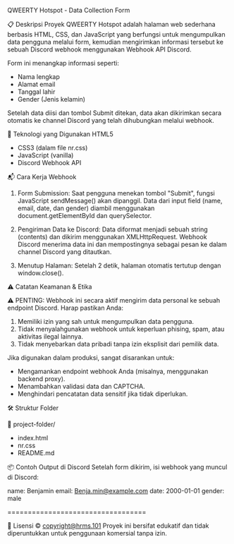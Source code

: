 QWEERTY Hotspot - Data Collection Form


📋 Deskripsi Proyek
QWEERTY Hotspot adalah halaman web sederhana berbasis HTML, CSS, dan JavaScript yang berfungsi untuk mengumpulkan data pengguna melalui form, 
kemudian mengirimkan informasi tersebut ke sebuah Discord webhook menggunakan Webhook API Discord.

Form ini menangkap informasi seperti:
- Nama lengkap
- Alamat email
- Tanggal lahir
- Gender (Jenis kelamin)
  
Setelah data diisi dan tombol Submit ditekan, data akan dikirimkan secara otomatis ke channel Discord yang telah dihubungkan melalui webhook.


🔧 Teknologi yang Digunakan
HTML5

- CSS3 (dalam file nr.css)
- JavaScript (vanilla)
- Discord Webhook API


📬 Cara Kerja Webhook

1. Form Submission:
Saat pengguna menekan tombol "Submit", fungsi JavaScript sendMessage() akan dipanggil.
Data dari input field (name, email, date, dan gender) diambil menggunakan document.getElementById dan querySelector.

2. Pengiriman Data ke Discord:
Data diformat menjadi sebuah string (contents) dan dikirim menggunakan XMLHttpRequest.
Webhook Discord menerima data ini dan mempostingnya sebagai pesan ke dalam channel Discord yang ditautkan.

3. Menutup Halaman:
Setelah 2 detik, halaman otomatis tertutup dengan window.close().


⚠️ Catatan Keamanan & Etika

⚠️ PENTING: Webhook ini secara aktif mengirim data personal ke sebuah endpoint Discord. Harap pastikan Anda:
1. Memiliki izin yang sah untuk mengumpulkan data pengguna.
2. Tidak menyalahgunakan webhook untuk keperluan phising, spam, atau aktivitas ilegal lainnya.
3. Tidak menyebarkan data pribadi tanpa izin eksplisit dari pemilik data.

Jika digunakan dalam produksi, sangat disarankan untuk:
- Mengamankan endpoint webhook Anda (misalnya, menggunakan backend proxy).
- Menambahkan validasi data dan CAPTCHA.
- Menghindari pencatatan data sensitif jika tidak diperlukan.


🛠 Struktur Folder

📁 project-folder/
- index.html
- nr.css
- README.md

📦 Contoh Output di Discord
Setelah form dikirim, isi webhook yang muncul di Discord:

 name: Benjamin
 email: Benja.min@example.com
 date: 2000-01-01
 gender: male
 
==================================


📄 Lisensi
© copyright@hrms.101
Proyek ini bersifat edukatif dan tidak diperuntukkan untuk penggunaan komersial tanpa izin.
